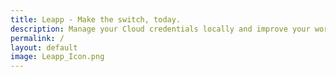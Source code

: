 ```yaml
---
title: Leapp - Make the switch, today.
description: Manage your Cloud credentials locally and improve your workflow with the only open-source desktop app you’ll ever need.
permalink: /
layout: default
image: Leapp_Icon.png
---
```

